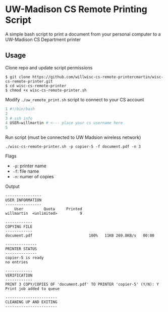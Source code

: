 # UW-Madison CS Remote Printing Script

A simple bash script to print a document from your personal computer to a UW-Madison CS Department printer

## Usage

Clone repo and update script permissions

```
$ git clone https://github.com/willwisc-cs-remote-printercmartin/wisc-cs-remote-printer.git
$ cd wisc-cs-remote-printer
$ chmod +x wisc-cs-remote-printer.sh
```

Modify `./uw_remote_print.sh` script to connect to your CS account

```python
1 #!/bin/bash
2
3 # ssh info
4 USER=willmartin # <--- place your cs username here
5

```

Run script (must be connected to UW Madsion wireless network)

```
./wisc-cs-remote-printer.sh -p copier-5 -f document.pdf -n 3
```

Flags

- `-p`: printer name
- `-f`: file name
- `-n`: numer of copies

Output

```
----------------
USER INFORMATION
----------------
    User	     Quota	   Printed
willmartin	<unlimited>	         9

------------
COPYING FILE
------------
document.pdf                         100%   11KB 269.8KB/s   00:00    

--------------
PRINTER STATUS
--------------
copier-5 is ready
no entries

------------
VERIFICATION
------------
PRINT 3 COPY/COPIES OF 'document.pdf' TO PRINTER 'copier-5' (Y/N): Y
Print job added to queue

-----------------------
CLEANING UP AND EXITING
-----------------------
```
